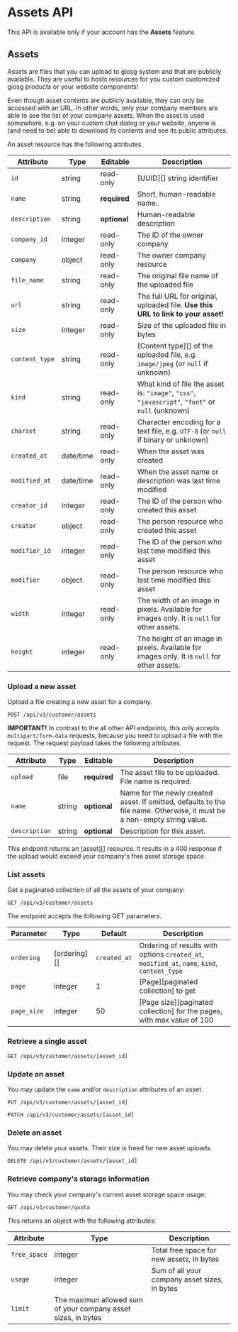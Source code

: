 Assets API
==========

<aside class="info">
This API is available only if your account has the <strong>Assets</strong> feature.
</aside>

## Assets

Assets are files that you can upload to giosg system and that are publicly available. They are useful to hosts resources for you custom customized giosg products or your website components!

Even though asset contents are publicly available, they can only be accessed with an URL. In other words, only your company members are able to see the list of your company assets. When the asset is used somewhere, e.g. on your custom chat dialog or your website, anyone is (and need to be) able to download its contents and see its public attributes.

An asset resource has the following attributes.

Attribute     | Type      | Editable     | Description
--------------|-----------|--------------|------------
`id`            | string    | read-only    | [UUID][] string identifier
`name`          | string    | **required**     | Short, human-readable name.
`description`   | string    | **optional**     | Human-readable description
`company_id`    | integer   | read-only    | The ID of the owner company
`company`       | object    | read-only    | The owner company resource
`file_name`     | string    | read-only    | The original file name of the uploaded file
`url`           | string    | read-only    | The full URL for original, uploaded file. **Use this URL to link to your asset!**
`size`          | integer   | read-only    | Size of the uploaded file in bytes
`content_type`  | string    | read-only    | [Content type][] of the uploaded file, e.g. `image/jpeg` (or `null` if unknown)
`kind`          | string    | read-only    | What kind of file the asset is: `"image"`, `"css"`, `"javascript"`, `"font"` or `null` (unknown)
`charset`       | string    | read-only    | Character encoding for a text file, e.g. `UTF-8` (or `null` if binary or unknown)
`created_at`    | date/time | read-only | When the asset was created
`modified_at`   | date/time | read-only | When the asset name or description was last time modified
`creator_id` | integer | read-only | The ID of the person who created this asset
`creator` | object | read-only | The person resource who created this asset
`modifier_id` | integer | read-only | The ID of the person who last time modified this asset
`modifier` | object | read-only | The person resource who last time modified this asset
`width` | integer | read-only | The width of an image in pixels. Available for images only. It is `null` for other assets.
`height` | integer | read-only | The height of an image in pixels. Available for images only. It is `null` for other assets.

### Upload a new asset

Upload a file creating a new asset for a company.

`POST /api/v3/customer/assets`

**IMPORTANT!** In contrast to the all other API endpoints, this only accepts `multipart/form-data` requests, because you need to upload a file with the request. The request payload takes the following attributes.

Attribute   | Type   | Editable     | Description
------------|--------|--------------|------------
`upload`      | file   | **required** | The asset file to be uploaded. File name is required.
`name`        | string | **optional**     | Name for the newly created asset. If omitted, defaults to the file name. Otherwise, it must be a non-empty string value.
`description` | string | **optional**     | Description for this asset.

This endpoint returns an [asset][] resource. It results in a 400 response if the upload would exceed your company's free asset storage space.

### List assets

Get a paginated collection of all the assets of your company:

`GET /api/v3/customer/assets`

The endpoint accepts the following GET parameters.

Parameter | Type | Default | Description
----------|------|---------|------------
`ordering` | [ordering][] | `created_at` | Ordering of results with options `created_at`, `modified_at`, `name`, `kind`, `content_type`
`page` | integer | 1 | [Page][paginated collection] to get
`page_size` | integer | 50 | [Page size][paginated collection] for the pages, with max value of 100

### Retrieve a single asset

`GET /api/v3/customer/assets/[asset_id]`

### Update an asset
You may update the `name` and/or `description` attributes of an asset.

`PUT /api/v3/customer/assets/[asset_id]`

`PATCH /api/v3/customer/assets/[asset_id]`

### Delete an asset
You may delete your assets. Their size is freed for new asset uploads.

`DELETE /api/v3/customer/assets/[asset_id]`

### Retrieve company's storage information
You may check your company's current asset storage space usage:

`GET /api/v3/customer/quota`

This returns an object with the following attributes:

Attribute   | Type   | Description
------------|--------|--------------
`free_space` | integer | Total free space for new assets, in bytes
`usage` | integer | Sum of all your company asset sizes, in bytes
`limit` | The maximun allowed sum of your company asset sizes, in bytes
